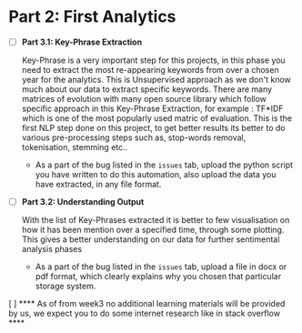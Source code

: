 
# Part 2: First Analytics

- [ ] **Part 3.1: Key-Phrase Extraction**

  Key-Phrase is a very important step for this projects, in this phase you need to extract the most re-appearing keywords from over a chosen year for the analytics. This is Unsupervised approach as we don't know much about our data to extract specific keywords. There are many matrices of evolution with many open source library which follow specific approach in this Key-Phrase Extraction, for example : TF*IDF which is one of the most popularly used matric of evaluation. This is the first NLP step done on this project, to get better results its better to do various pre-processing steps such as, stop-words removal, tokenisation, stemming etc..
  - As a part of the bug listed in the ```issues``` tab, upload the python script you have written to do this automation, also upload the data you have extracted, in any file format.

  
- [ ] **Part 3.2: Understanding Output**

  With the list of Key-Phrases extracted it is better to few visualisation on how it has been mention over a specified time, through some plotting. This gives a better understanding on our data for further sentimental analysis phases  
  - As a part of the bug listed in the ```issues``` tab, upload a file in docx or pdf format, which clearly explains why you chosen that particular storage system.
  
[ ] **** As of from week3 no additional learning materials will be provided by us, we expect you to do some internet research like in stack overflow ****
